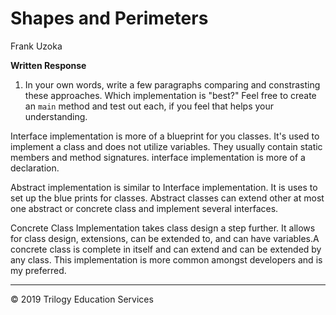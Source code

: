 # Shapes and Perimeters

Frank Uzoka


**Written Response**
1. In your own words, write a few paragraphs comparing and constrasting these approaches. Which implementation is "best?" Feel free to create an `main` method and test out each, if you feel that helps your understanding.


Interface implementation is more of a blueprint for you classes. It's used to implement a class and does not utilize variables. They usually contain static members and method signatures. interface implementation is more of a declaration.

Abstract implementation is similar to Interface implementation. It is uses to set up the blue prints for classes. Abstract classes can extend other at most one abstract or concrete class and implement several interfaces.

Concrete Class Implementation takes class design a step further. It allows for class design, extensions, can be extended to, and can have variables.A concrete class is complete in itself and can extend and can be extended by any class. This implementation is more common amongst developers and is my preferred.

---
© 2019 Trilogy Education Services